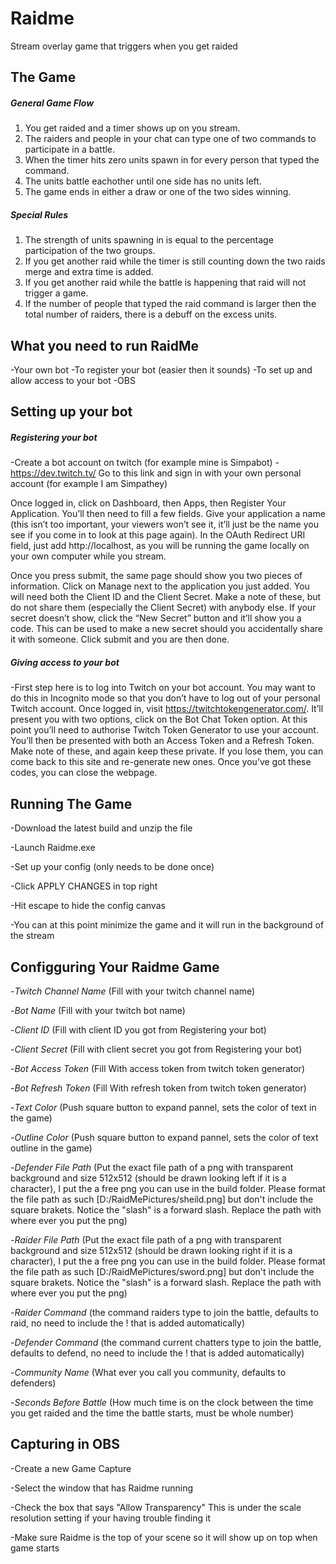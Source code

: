 # Raidme
Stream overlay game that triggers when you get raided

## The Game
##### General Game Flow
1. You get raided and a timer shows up on you stream.
2. The raiders and people in your chat can type one of two commands to participate in a battle.
3. When the timer hits zero units spawn in for every person that typed the command.
4. The units battle eachother until one side has no units left. 
5. The game ends in either a draw or one of the two sides winning.

##### Special Rules
1. The strength of units spawning in is equal to the percentage participation of the two groups.
2. If you get another raid while the timer is still counting down the two raids merge and extra time is added.
3. If you get another raid while the battle is happening that raid will not trigger a game.
4. If the number of people that typed the raid command is larger then the total number of raiders, there is a debuff on the excess units.

## What you need to run RaidMe
-Your own bot
-To register your bot (easier then it sounds)
-To set up and allow access to your bot
-OBS 

## Setting up your bot
##### Registering your bot
-Create a bot account on twitch (for example mine is Simpabot)
-https://dev.twitch.tv/ Go to this link and sign in with your own personal account (for example I am Simpathey)

Once logged in, click on Dashboard, then Apps, then Register Your Application. You’ll then need to fill a few fields. Give your application a name (this isn’t too important, your viewers won’t see it, it’ll just be the name you see if you come in to look at this page again). In the OAuth Redirect URI field, just add http://localhost, as you will be running the game locally on your own computer while you stream.

Once you press submit, the same page should show you two pieces of information. Click on Manage next to the application you just added. You will need both the Client ID and the Client Secret. Make a note of these, but do not share them (especially the Client Secret) with anybody else. If your secret doesn’t show, click the “New Secret” button and it’ll show you a code. This can be used to make a new secret should you accidentally share it with someone. Click submit and you are then done.

##### Giving access to your bot
-First step here is to log into Twitch on your bot account. You may want to do this in Incognito mode so that you don’t have to log out of your personal Twitch account. Once logged in, visit https://twitchtokengenerator.com/. It’ll present you with two options, click on the Bot Chat Token option. At this point you’ll need to authorise Twitch Token Generator to use your account. You’ll then be presented with both an Access Token and a Refresh Token. Make note of these, and again keep these private. If you lose them, you can come back to this site and re-generate new ones.  Once you’ve got these codes, you can close the webpage.

## Running The Game
-Download the latest build and unzip the file 

-Launch Raidme.exe

-Set up your config (only needs to be done once)

-Click APPLY CHANGES in top right

-Hit escape to hide the config canvas

-You can at this point minimize the game and it will run in the background of the stream

## Configguring Your Raidme Game
-*Twitch Channel Name* (Fill with your twitch channel name)

-*Bot Name* (Fill with your twitch bot name)

-*Client ID* (Fill with client ID you got from Registering your bot)

-*Client Secret* (Fill with client secret you got from Registering your bot)

-*Bot Access Token* (Fill With access token from twitch token generator)

-*Bot Refresh Token* (Fill With refresh token from twitch token generator)

-*Text Color* (Push square button to expand pannel, sets the color of text in the game)

-*Outline Color* (Push square button to expand pannel, sets the color of text outline in the game)

-*Defender File Path* (Put the exact file path of a png with transparent background and size 512x512 (should be drawn looking left if it is a character), I put the a free png you can use in the build folder. Please format the file path as such [D:/RaidMePictures/sheild.png] but don't include the square brakets. Notice the "slash" is a forward slash. Replace the path with where ever you put the png)

-*Raider File Path* (Put the exact file path of a png with transparent background and size 512x512 (should be drawn looking right if it is a character), I put the a free png you can use in the build folder. Please format the file path as such [D:/RaidMePictures/sword.png] but don't include the square brakets. Notice the "slash" is a forward slash. Replace the path with where ever you put the png)

-*Raider Command* (the command raiders type to join the battle, defaults to raid, no need to include the ! that is added automatically)

-*Defender Command* (the command current chatters type to join the battle, defaults to defend, no need to include the ! that is added automatically)

-*Community Name* (What ever you call you community, defaults to defenders)

-*Seconds Before Battle* (How much time is on the clock between the time you get raided and the time the battle starts, must be whole number)

## Capturing in OBS
-Create a new Game Capture

-Select the window that has Raidme running

-Check the box that says "Allow Transparency" This is under the scale resolution setting if your having trouble finding it

-Make sure Raidme is the top of your scene so it will show up on top when game starts

